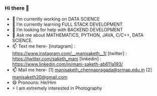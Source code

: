 ### Hi there 👋


- 🔭 I’m currently working on DATA SCIENCE
- 🌱 I’m currently learning FULL STACK DEVELOPMENT
- 🤔 I’m looking for help with BACKEND DEVELOPMENT
- 💬 Ask me about MATHEMATICS, PYTHON, JAVA, C/C++, DATA SCIENCE.
- 📫 Text me here-
      [instagram] :  https://www.instagram.com/__manisaketh__1/
      [twitter]   :  https://twitter.com/saketh_mani
      [linkedin]  :  https://www.linkedin.com/in/mani-saketh-ab611a193/
- 📫 Mail me here-
      [1] manisaketh_chennapragada@srmap.edu.in
      [2] manisaketh20@gmail.com
- 😄 Pronouns: He/Him
- ⚡ I am extremely interested in Photography

